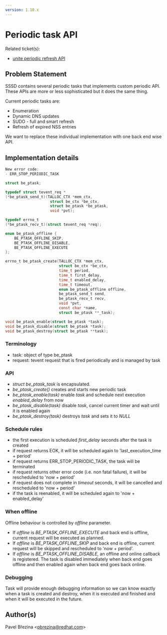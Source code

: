 ```yaml
---
version: 1.10.x
---
```


# Periodic task API

Related ticket(s):

  - [unite periodic refresh API](https://github.com/SSSD/sssd/issues/2933)

## Problem Statement

SSSD contains several periodic tasks that implements custom periodic API. These APIs are more or less sophisticated but it does the same thing.

Current periodic tasks are:

  - Enumeration
  - Dynamic DNS updates
  - SUDO - full and smart refresh
  - Refresh of expired NSS entries

We want to replace these individual implementation with one back end wise API.

## Implementation details

```c
New error code:
- ERR_STOP_PERIODIC_TASK

struct be_ptask;

typedef struct tevent_req *
(*be_ptask_send_t)(TALLOC_CTX *mem_ctx,
                    struct be_ctx *be_ctx,
                    struct be_ptask *be_ptask,
                    void *pvt);

typedef errno_t
(*be_ptask_recv_t)(struct tevent_req *req);

enum be_ptask_offline {
    BE_PTASK_OFFLINE_SKIP,
    BE_PTASK_OFFLINE_DISABLE,
    BE_PTASK_OFFLINE_EXECUTE
};

errno_t be_ptask_create(TALLOC_CTX *mem_ctx,
                        struct be_ctx *be_ctx,
                        time_t period,
                        time_t first_delay,
                        time_t enabled_delay,
                        time_t timeout,
                        enum be_ptask_offline offline,
                        be_ptask_send_t send,
                        be_ptask_recv_t recv,
                        void *pvt,
                        const char *name,
                        struct be_ptask **_task);

void be_ptask_enable(struct be_ptask *task);
void be_ptask_disable(struct be_ptask *task);
void be_ptask_destroy(struct be_ptask **task);
```

### Terminology

  - task: object of type be_ptask
  - request: tevent request that is fired periodically and is managed by task

### API

  - *struct be_ptask_task* is encapsulated.
  - *be_ptask_create()* creates and starts new periodic task
  - *be_ptask_enable(task)* enable *task* and schedule next execution *enabled_delay* from now
  - *be_ptask_disable(task)* disable *task*, cancel current timer and wait until it is enabled again
  - *be_ptask_destroy(task)* destroys *task* and sets it to *NULL*

### Schedule rules

  - the first execution is scheduled *first_delay* seconds after the task is created
  - if request returns EOK, it will be scheduled again to 'last_execution_time + period'
  - if request returns ERR_STOP_PERIODIC_TASK, the task will be terminated
  - if request returns other error code (i.e. non fatal failure), it will be rescheduled to 'now + period'
  - if request does not complete in *timeout* seconds, it will be cancelled and rescheduled to 'now + period'
  - if the task is reenabled, it will be scheduled again to 'now + enabled_delay'

### When offline

Offline behaviour is controlled by *offline* parameter.

  - If *offline* is *BE_PTASK_OFFLINE_EXECUTE* and back end is offline, current request will be executed as planned.
  - If *offline* is *BE_PTASK_OFFLINE_SKIP* and back end is offline, current request will be skipped and rescheduled to 'now + period'.
  - If *offline* is *BE_PTASK_OFFLINE_DISABLE*, an offline and online callback is registered. The task is disabled immediately when back end goes offline and then enabled again when back end goes back online.

### Debugging

Task will provide enough debugging information so we can know exactly when a task is created and destroy, when it is executed and finished and when it will be executed in the future.

## Author(s)

Pavel Březina \<pbrezina@redhat.com\>
